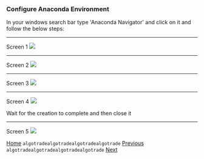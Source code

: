 ### Configure Anaconda Environment

In your windows search bar type 'Anaconda Navigator' and click on it and follow the below steps:

---
Screen 1
![](https://ddtrades.github.io/autotrade/img/an-1.jpg)

---
Screen 2
![](https://ddtrades.github.io/autotrade/img/an-2.jpg)

---
Screen 3
![](https://ddtrades.github.io/autotrade/img/an-3.jpg)

---
Screen 4
![](https://ddtrades.github.io/autotrade/img/an-4.jpg)

Wait for the creation to complete and then close it

---
Screen 5
![](https://ddtrades.github.io/autotrade/img/an-5.jpg)


[Home](https://ddtrades.github.io/autotrade/) `algotradealgotradealgotradealgotrade` [Previous](https://ddtrades.github.io/autotrade/install_anaconda) `algotradealgotradealgotradealgotrade` [Next](https://ddtrades.github.io/autotrade/install_pycharm)